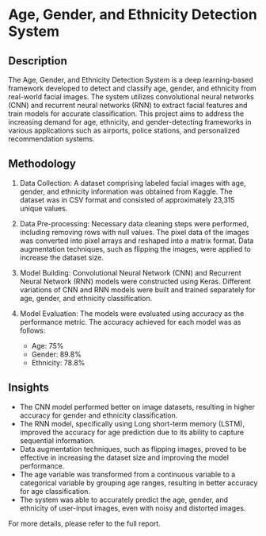 # Age, Gender, and Ethnicity Detection System

## Description
The Age, Gender, and Ethnicity Detection System is a deep learning-based framework developed to detect and classify age, gender, and ethnicity from real-world facial images. The system utilizes convolutional neural networks (CNN) and recurrent neural networks (RNN) to extract facial features and train models for accurate classification. This project aims to address the increasing demand for age, ethnicity, and gender-detecting frameworks in various applications such as airports, police stations, and personalized recommendation systems.

## Methodology
1. Data Collection: A dataset comprising labeled facial images with age, gender, and ethnicity information was obtained from Kaggle. The dataset was in CSV format and consisted of approximately 23,315 unique values.

2. Data Pre-processing: Necessary data cleaning steps were performed, including removing rows with null values. The pixel data of the images was converted into pixel arrays and reshaped into a matrix format. Data augmentation techniques, such as flipping the images, were applied to increase the dataset size.

3. Model Building: Convolutional Neural Network (CNN) and Recurrent Neural Network (RNN) models were constructed using Keras. Different variations of CNN and RNN models were built and trained separately for age, gender, and ethnicity classification.

4. Model Evaluation: The models were evaluated using accuracy as the performance metric. The accuracy achieved for each model was as follows: 
   - Age: 75%
   - Gender: 89.8%
   - Ethnicity: 78.8%

## Insights
- The CNN model performed better on image datasets, resulting in higher accuracy for gender and ethnicity classification.
- The RNN model, specifically using Long short-term memory (LSTM), improved the accuracy for age prediction due to its ability to capture sequential information.
- Data augmentation techniques, such as flipping images, proved to be effective in increasing the dataset size and improving the model performance.
- The age variable was transformed from a continuous variable to a categorical variable by grouping age ranges, resulting in better accuracy for age classification.
- The system was able to accurately predict the age, gender, and ethnicity of user-input images, even with noisy and distorted images.

For more details, please refer to the full report.

